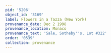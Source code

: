 ```yaml
---
pid: '5206'
object_id: '3169'
label: Flowers in a Tazza (New York)
provenance_date: Dec 2 1998
provenance_location: Monaco
provenance_text: 'Sale, Sotheby''s, Lot #322'
order: '0539'
collection: provenance
---
```

